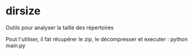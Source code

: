 # dirsize

Outils pour analyser la taille des répertoires

Pout l'utiliser, il fat récupérer le zip, le décompresser et executer :
python main.py
